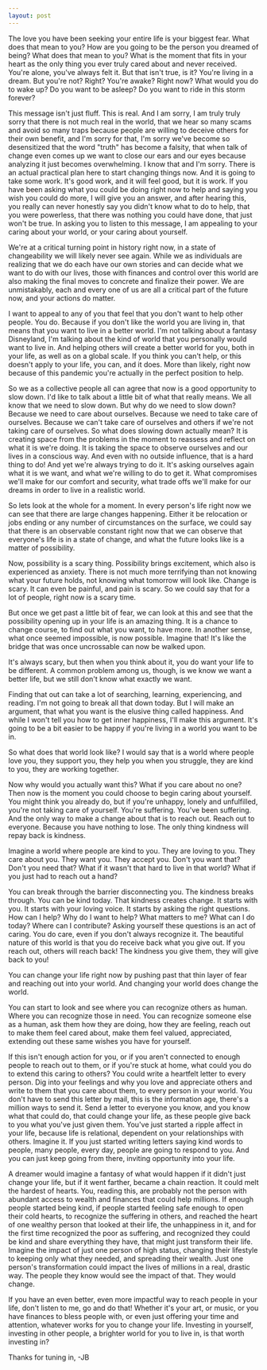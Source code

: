 ```yaml
---
layout: post
---
```

The love you have been seeking your entire life is your biggest fear.
What does that mean to you?
How are you going to be the person you dreamed of being?
What does that mean to you?
What is the moment that fits in your heart as the only thing you ever truly cared about and never received.  
You're alone, you've always felt it. But that isn't true, is it?
You're living in a dream. But you're not? Right? You're awake?
Right now? What would you do to wake up? Do you want to be asleep? Do you want to ride in this storm forever?

This message isn't just fluff. This is real. And I am sorry, I am truly truly sorry that there is not much real in the world, that we hear so many scams and avoid so many traps because people are willing to deceive others for their own benefit, and I'm sorry for that, I'm sorry we've become so desensitized that the word "truth" has become a falsity, that when talk of change even comes up we want to close our ears and our eyes because analyzing it just becomes overwhelming. I know that and I'm sorry. There is an actual practical plan here to start changing things now. And it is going to take some work. It's good work, and it will feel good, but it is work. If you have been asking what you could be doing right now to help and saying you wish you could do more, I will give you an answer, and after hearing this, you really can never honestly say you didn't know what to do to help, that you were powerless, that there was nothing you could have done, that just won't be true. In asking you to listen to this message, I am appealing to your caring about your world, or your caring about yourself.

We're at a critical turning point in history right now, in a state of changeability we will likely never see again. While we as individuals are realizing that we do each have our own stories and can decide what we want to do with our lives, those with finances and control over this world are also making the final moves to concrete and finalize their power. We are unmistakably, each and every one of us are all a critical part of the future now, and your actions do matter.

I want to appeal to any of you that feel that you don't want to help other people. You do. Because if you don't like the world you are living in, that means that you want to live in a better world. I'm not talking about a fantasy Disneyland, I'm talking about the kind of world that you personally would want to live in. And helping others will create a better world for you, both in your life, as well as on a global scale. If you think you can't help, or this doesn't apply to your life, you can, and it does. More than likely, right now because of this pandemic you're actually in the perfect position to help.

So we as a collective people all can agree that now is a good opportunity to slow down. I'd like to talk about a little bit of what that really means.
We all know that we need to slow down. But why do we need to slow down? Because we need to care about ourselves. Because we need to take care of ourselves. Because we can't take care of ourselves and others if we're not taking care of ourselves.
So what does slowing down actually mean? It is creating space from the problems in the moment to reassess and reflect on what it is we're doing. It is taking the space to observe ourselves and our lives in a conscious way. And even with no outside influence, that is a hard thing to do! And yet we're always trying to do it.
It's asking ourselves again what it is we want, and what we're willing to do to get it. What compromises we'll make for our comfort and security, what trade offs we'll make for our dreams in order to live in a realistic world.

So lets look at the whole for a moment. In every person's life right now we can see that there are large changes happening. Either it be relocation or jobs ending or any number of circumstances on the surface, we could say that there is an observable constant right now that we can observe that everyone's life is in a state of change, and what the future looks like is a matter of possibility.

Now, possibility is a scary thing. Possibility brings excitement, which also is experienced as anxiety. There is not much more terrifying than not knowing what your future holds, not knowing what tomorrow will look like. Change is scary. It can even be painful, and pain is scary. So we could say that for a lot of people, right now is a scary time.

But once we get past a little bit of fear, we can look at this and see that the possibility opening up in your life is an amazing thing. It is a chance to change course, to find out what you want, to have more. In another sense, what once seemed impossible, is now possible. Imagine that! It's like the bridge that was once uncrossable can now be walked upon.   

It's always scary, but then when you think about it, you do want your life to be different. A common problem among us, though, is we know we want a better life, but we
still don't know what exactly we want.

 Finding that out can take a lot of searching, learning, experiencing, and reading. I'm not going to break all that down today. But I will make an argument, that what you want is the elusive thing called happiness. And while I won't tell you how to get inner happiness, I'll make this argument. It's going to be a bit easier to be happy if you're living in a world you want to be in.

So what does that world look like? I would say that is a world where people love you, they support you, they help you when you struggle, they are kind to you, they are working together.

Now why would you actually want this? What if you care about no one?
Then now is the moment you could choose to begin caring about yourself. You might think you already do, but if you're unhappy, lonely and unfulfilled, you're not taking care of yourself. You're suffering. You've been suffering. And the only way to make a change about that is to reach out. Reach out to everyone. Because you have nothing to lose. The only thing kindness will repay back is kindness.

Imagine a world where people are kind to you. They are loving to you. They care about you. They want you. They accept you. Don't you want that? Don't you need that? What if it wasn't that hard to live in that world? What if you just had to reach out a hand?

You can break through the barrier disconnecting you. The kindness breaks through. You can be kind today. That kindness creates change. It starts with you. It starts with your loving voice. It starts by asking the right questions.
How can I help? Why do I want to help? What matters to me? What can I do today? Where can I contribute? Asking yourself these questions is an act of caring. You do care, even if you don't always recognize it. The beautiful nature of this world is that you do receive back what you give out. If you reach out, others will reach back! The kindness you give them, they will give back to you!

You can change your life right now by pushing past that thin layer of fear and reaching out into your world. And changing your world does change the world.

You can start to look and see where you can recognize others as human. Where you can recognize those in need. You can recognize someone else as a human, ask them how they are doing, how they are feeling, reach out to make them feel cared about, make them feel valued, appreciated, extending out these same wishes you have for yourself.

If this isn't enough action for you, or if you aren't connected to enough people to reach out to them, or if you're stuck at home, what could you do to extend this caring to others? You could write a heartfelt letter to every person. Dig into your feelings and why you love and appreciate others and write to them that you care about them, to every person in your world. You don't have to send this letter by mail, this is the information age, there's a million ways to send it.
Send a letter to everyone you know, and you know what that could do, that could change your life, as these people give back to you what you've just given them. You've just started a ripple affect in your life, because life is relational, dependent on your relationships with others.
Imagine it. If you just started writing letters saying kind words to people, many people, every day, people are going to respond to you. And you can just keep going from there, inviting opportunity into your life.

A dreamer would imagine a fantasy of what would happen if it didn't just change your life, but if it went farther, became a chain reaction. It could melt the hardest of hearts. You, reading this, are probably not the person with abundant access to wealth and finances that could help millions. If enough people started being kind, if people started feeling safe enough to open their cold hearts, to recognize the suffering in others, and reached the heart of one wealthy person that looked at their life, the unhappiness in it, and for the first time recognized the poor as suffering, and recognized they could be kind and share everything they have, that might just transform their life. Imagine the impact of just one person of high status, changing their lifestyle to keeping only what they needed, and spreading their wealth. Just one person's transformation could impact the lives of millions in a real, drastic way. The people they know would see the impact of that. They would change.

If you have an even better, even more impactful way to reach people in your life, don't listen to me, go and do that! Whether it's your art, or music, or you have finances to bless people with, or even just offering your time and attention, whatever works for you to change your life. Investing in yourself, investing in other people, a brighter world for you to live in, is that worth investing in?

Thanks for tuning in,
-JB
